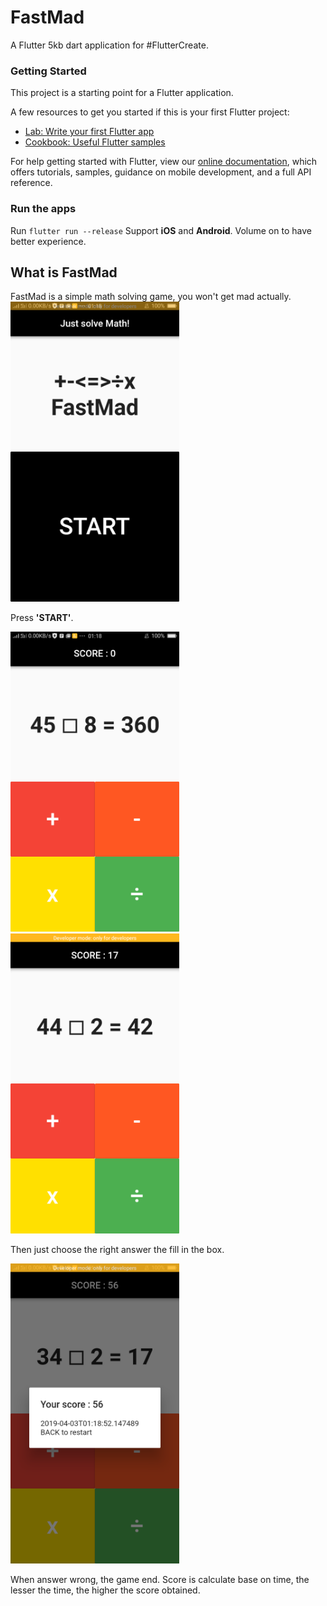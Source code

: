 # FastMad

A Flutter 5kb dart application for \#FlutterCreate.

### Getting Started

This project is a starting point for a Flutter application.

A few resources to get you started if this is your first Flutter project:

- [Lab: Write your first Flutter app](https://flutter.io/docs/get-started/codelab)
- [Cookbook: Useful Flutter samples](https://flutter.io/docs/cookbook)

For help getting started with Flutter, view our 
[online documentation](https://flutter.io/docs), which offers tutorials, 
samples, guidance on mobile development, and a full API reference.




### Run the apps
Run `flutter run --release`
Support **iOS** and **Android**.
Volume on to have better experience.


## What is FastMad
FastMad is a simple math solving game, you won't get mad actually.
<img src="./img/start.png" width="270" height="480" alt="Home page of the game">

Press **'START'**.

<img src="./img/play1.png" width="270" height="480" alt="Gameplay">
<img src="./img/play2.png" width="270" height="480" alt="Gameplay">

Then just choose the right answer the fill in the box.

<img src="./img/end.png" width="270" height="480" alt="Endgame">

When answer wrong, the game end.
Score is calculate base on time, the lesser the time, the higher the score obtained.
